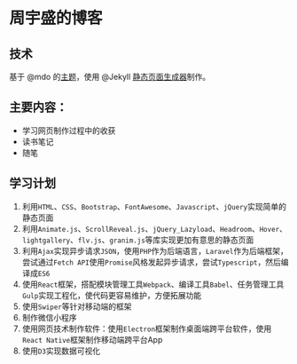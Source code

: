 # 周宇盛的博客
## 技术
基于 @mdo 的[主题](https://github.com/poole/lanyon)，使用 @Jekyll [静态页面生成器](https://github.com/jekyll/jekyll)制作。
## 主要内容：

* 学习网页制作过程中的收获
* 读书笔记
* 随笔

## 学习计划

1. 利用`HTML`、`CSS`、`Bootstrap`、`FontAwesome`、`Javascript`、`jQuery`实现简单的静态页面
2. 利用`Animate.js`、`ScrollReveal.js`、`jQuery_Lazyload`、`Headroom`、`Hover`、`lightgallery`、`flv.js`、`granim.js`等库实现更加有意思的静态页面
3. 利用`Ajax`实现异步请求`JSON`，使用`PHP`作为后端语言，`Laravel`作为后端框架，尝试通过`Fetch API`使用`Promise`风格发起异步请求，尝试`Typescript`，然后编译成`ES6`
4. 使用`React`框架，搭配模块管理工具`Webpack`、编译工具`Babel`、任务管理工具`Gulp`实现工程化，使代码更容易维护，方便拓展功能
5. 使用`Swiper`等针对移动端的框架
6. 制作微信小程序
7. 使用网页技术制作软件：使用`Electron`框架制作桌面端跨平台软件，使用`React Native`框架制作移动端跨平台App
8. 使用`D3`实现数据可视化
